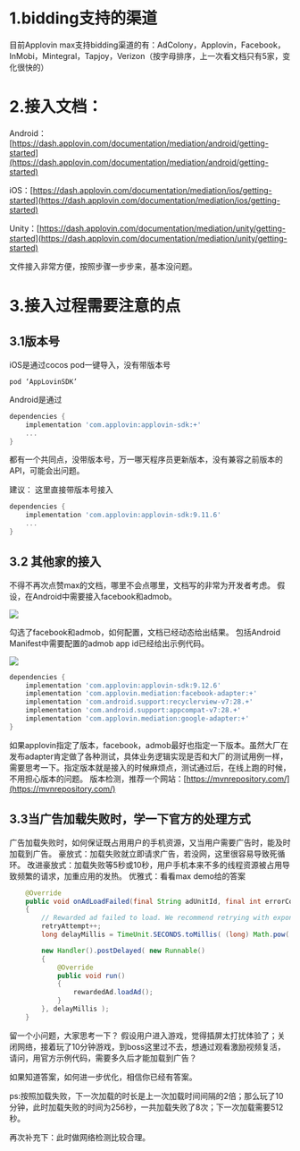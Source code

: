 
# 1.bidding支持的渠道

目前Applovin max支持bidding渠道的有：AdColony，Applovin，Facebook，InMobi，Mintegral，Tapjoy，Verizon（按字母排序，上一次看文档只有5家，变化很快的）

# 2.接入文档：

Android：[https://dash.applovin.com/documentation/mediation/android/getting-started](https://dash.applovin.com/documentation/mediation/android/getting-started)


iOS：[https://dash.applovin.com/documentation/mediation/ios/getting-started](https://dash.applovin.com/documentation/mediation/ios/getting-started)

Unity：[https://dash.applovin.com/documentation/mediation/unity/getting-started](https://dash.applovin.com/documentation/mediation/unity/getting-started)

文件接入非常方便，按照步骤一步步来，基本没问题。

# 3.接入过程需要注意的点
## 3.1版本号

iOS是通过cocos pod一键导入，没有带版本号
```
pod ‘AppLovinSDK’
```
Android是通过
```gradle
dependencies {
    implementation 'com.applovin:applovin-sdk:+'
    ...
}
```
都有一个共同点，没带版本号，万一哪天程序员更新版本，没有兼容之前版本的API，可能会出问题。

建议：
这里直接带版本号接入
```gradle
dependencies {
    implementation 'com.applovin:applovin-sdk:9.11.6'
    ...
}
```

## 3.2 其他家的接入

不得不再次点赞max的文档，哪里不会点哪里，文档写的非常为开发者考虑。
假设，在Android中需要接入facebook和admob。

![](https://github.com/fableyjg/FableSay/blob/master/pic/applovin%20max%20gradle%20fb%20admob.png)

勾选了facebook和admob，如何配置，文档已经动态给出结果。
包括Android Manifest中需要配置的admob app id已经给出示例代码。

![](https://github.com/fableyjg/FableSay/blob/master/pic/applovin%20max%20admob%20appid.png)

``` gradle
dependencies {
    implementation 'com.applovin:applovin-sdk:9.12.6'
    implementation 'com.applovin.mediation:facebook-adapter:+'
    implementation 'com.android.support:recyclerview-v7:28.+'
    implementation 'com.android.support:appcompat-v7:28.+'
    implementation 'com.applovin.mediation:google-adapter:+'
}
```
如果applovin指定了版本，facebook，admob最好也指定一下版本。虽然大厂在发布adapter肯定做了各种测试，具体业务逻辑实现是否和大厂的测试用例一样，需要思考一下。指定版本就是接入的时候麻烦点，测试通过后，在线上跑的时候，不用担心版本的问题。
版本检测，推荐一个网站：[https://mvnrepository.com/](https://mvnrepository.com/)

## 3.3当广告加载失败时，学一下官方的处理方式

广告加载失败时，如何保证既占用用户的手机资源，又当用户需要广告时，能及时加载到广告。
豪放式：加载失败就立即请求广告，若没网，这里很容易导致死循环。
改进豪放式：加载失败等5秒或10秒，用户手机本来不多的线程资源被占用导致频繁的请求，加重应用的发热。
优雅式：看看max demo给的答案
```java
    @Override
    public void onAdLoadFailed(final String adUnitId, final int errorCode)
    {
        // Rewarded ad failed to load. We recommend retrying with exponentially higher delays.
        retryAttempt++;
        long delayMillis = TimeUnit.SECONDS.toMillis( (long) Math.pow( 2, retryAttempt ) );

        new Handler().postDelayed( new Runnable()
        {
            @Override
            public void run()
            {
                rewardedAd.loadAd();
            }
        }, delayMillis );
    }
```

留一个小问题，大家思考一下？
假设用户进入游戏，觉得插屏太打扰体验了；关闭网络，接着玩了10分钟游戏，到boss这里过不去，想通过观看激励视频复活，请问，用官方示例代码，需要多久后才能加载到广告？

如果知道答案，如何进一步优化，相信你已经有答案。

ps:按照加载失败，下一次加载的时长是上一次加载时间间隔的2倍；那么玩了10分钟，此时加载失败的时间为256秒，一共加载失败了8次；下一次加载需要512秒。

再次补充下：此时做网络检测比较合理。

